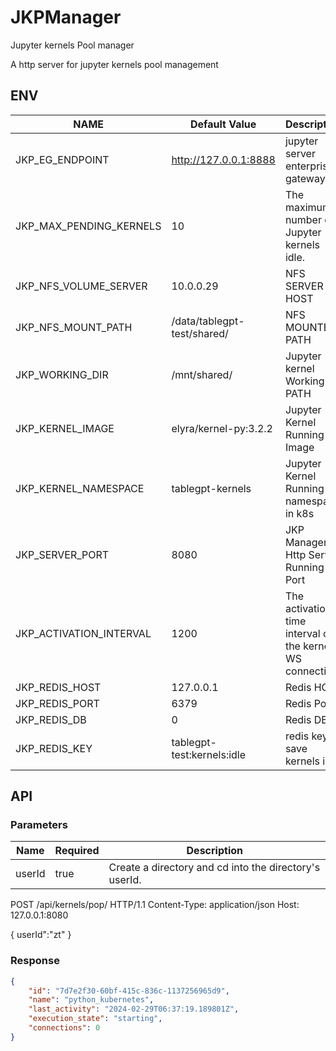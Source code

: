# JKPManager

Jupyter kernels Pool manager

A http server for jupyter kernels pool management

## ENV

| NAME                    | Default Value               | Description                                              |
| ----------------------- | --------------------------- | -------------------------------------------------------- |
| JKP_EG_ENDPOINT         | http://127.0.0.1:8888       | jupyter server enterprise gateway.                       |
| JKP_MAX_PENDING_KERNELS | 10                          | The maximum number of Jupyter kernels idle.              |
| JKP_NFS_VOLUME_SERVER   | 10.0.0.29                   | NFS SERVER HOST                                          |
| JKP_NFS_MOUNT_PATH      | /data/tablegpt-test/shared/ | NFS MOUNTED PATH                                         |
| JKP_WORKING_DIR         | /mnt/shared/                | Jupyter kernel Working Dir PATH                          |
| JKP_KERNEL_IMAGE        | elyra/kernel-py:3.2.2       | Jupyter Kernel Running Image                             |
| JKP_KERNEL_NAMESPACE    | tablegpt-kernels            | Jupyter Kernel Running namespace in k8s                  |
| JKP_SERVER_PORT         | 8080                        | JKP Manager Http Server Running Port                     |
| JKP_ACTIVATION_INTERVAL | 1200                        | The activation time interval of the kernel WS connection |
| JKP_REDIS_HOST          | 127.0.0.1                   | Redis HOST                                               |
| JKP_REDIS_PORT          | 6379                        | Redis Port                                               |
| JKP_REDIS_DB            | 0                           | Redis DB                                                 |
| JKP_REDIS_KEY           | tablegpt-test:kernels:idle  | redis key to save kernels info                           |

## API

### Parameters

| Name   | Required | Description                                            |
| ------ | -------- | ------------------------------------------------------ |
| userId | true     | Create a directory and cd into the directory's userId. |

POST /api/kernels/pop/ HTTP/1.1
Content-Type: application/json
Host: 127.0.0.1:8080

{
    userId":"zt"
}

### Response

```json
{
    "id": "7d7e2f30-60bf-415c-836c-1137256965d9",
    "name": "python_kubernetes",
    "last_activity": "2024-02-29T06:37:19.189801Z",
    "execution_state": "starting",
    "connections": 0
}
```
